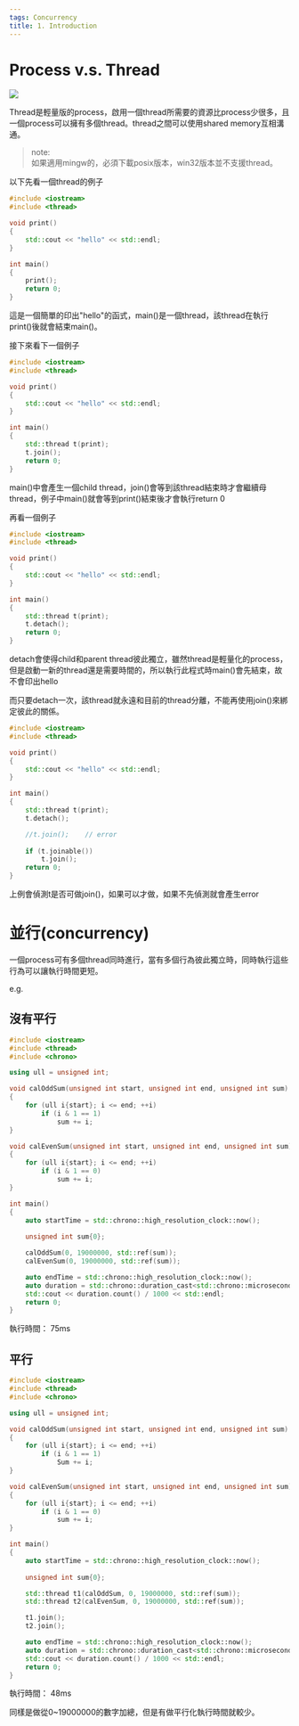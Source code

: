 ```yaml
---
tags: Concurrency
title: 1. Introduction
---
```


# Process v.s. Thread
![](https://i.imgur.com/ecT5WDI.png)

Thread是輕量版的process，啟用一個thread所需要的資源比process少很多，且一個process可以擁有多個thread。thread之間可以使用shared memory互相溝通。

>note:</br>
>如果適用mingw的，必須下載posix版本，win32版本並不支援thread。

以下先看一個thread的例子

```cpp
#include <iostream>
#include <thread>

void print()
{
	std::cout << "hello" << std::endl;
}

int main()
{
	print();
	return 0;
}
```

這是一個簡單的印出"hello"的函式，main()是一個thread，該thread在執行print()後就會結束main()。

接下來看下一個例子
```cpp
#include <iostream>
#include <thread>

void print()
{
	std::cout << "hello" << std::endl;
}

int main()
{
	std::thread t(print);
	t.join();
	return 0;
}
```

main()中會產生一個child thread，join()會等到該thread結束時才會繼續母thread，例子中main()就會等到print()結束後才會執行return 0

再看一個例子
```cpp
#include <iostream>
#include <thread>

void print()
{
	std::cout << "hello" << std::endl;
}

int main()
{
	std::thread t(print);
	t.detach();
	return 0;
}
```

detach會使得child和parent thread彼此獨立，雖然thread是輕量化的process，但是啟動一新的thread還是需要時間的，所以執行此程式時main()會先結束，故不會印出hello

而只要detach一次，該thread就永遠和目前的thread分離，不能再使用join()來綁定彼此的關係。

```cpp
#include <iostream>
#include <thread>

void print()
{
	std::cout << "hello" << std::endl;
}

int main()
{
	std::thread t(print);
	t.detach();

    //t.join();    // error
	
    if (t.joinable())
		t.join();
	return 0;
}
```

上例會偵測t是否可做join()，如果可以才做，如果不先偵測就會產生error

# 並行(concurrency)
一個process可有多個thread同時進行，當有多個行為彼此獨立時，同時執行這些行為可以讓執行時間更短。

e.g.
## 沒有平行
```cpp
#include <iostream>
#include <thread>
#include <chrono>

using ull = unsigned int;

void calOddSum(unsigned int start, unsigned int end, unsigned int sum)
{
	for (ull i{start}; i <= end; ++i)
		if (i & 1 == 1)
			sum += i;
}

void calEvenSum(unsigned int start, unsigned int end, unsigned int sum)
{
	for (ull i{start}; i <= end; ++i)
		if (i & 1 == 0)
			sum += i;
}

int main()
{
	auto startTime = std::chrono::high_resolution_clock::now();
	
	unsigned int sum{0};

	calOddSum(0, 19000000, std::ref(sum));
	calEvenSum(0, 19000000, std::ref(sum));

	auto endTime = std::chrono::high_resolution_clock::now();
	auto duration = std::chrono::duration_cast<std::chrono::microseconds>(endTime - startTime);
	std::cout << duration.count() / 1000 << std::endl;
	return 0;
}
```

執行時間： 75ms


## 平行
```cpp
#include <iostream>
#include <thread>
#include <chrono>

using ull = unsigned int;

void calOddSum(unsigned int start, unsigned int end, unsigned int sum)
{
	for (ull i{start}; i <= end; ++i)
		if (i & 1 == 1)
			Sum += i;
}

void calEvenSum(unsigned int start, unsigned int end, unsigned int sum)
{
	for (ull i{start}; i <= end; ++i)
		if (i & 1 == 0)
			sum += i;
}

int main()
{
	auto startTime = std::chrono::high_resolution_clock::now();
	
	unsigned int sum{0};

	std::thread t1(calOddSum, 0, 19000000, std::ref(sum));
	std::thread t2(calEvenSum, 0, 19000000, std::ref(sum));

	t1.join();
	t2.join();

	auto endTime = std::chrono::high_resolution_clock::now();
	auto duration = std::chrono::duration_cast<std::chrono::microseconds>(endTime - startTime);
	std::cout << duration.count() / 1000 << std::endl;
	return 0;
}
```

執行時間： 48ms

同樣是做從0~19000000的數字加總，但是有做平行化執行時間就較少。